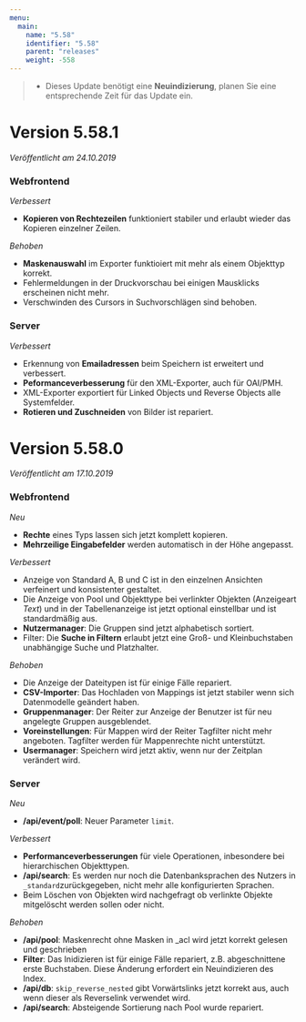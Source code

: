```yaml
---
menu:
  main:
    name: "5.58"
    identifier: "5.58"
    parent: "releases"
    weight: -558
---
```


> * Dieses Update benötigt eine **Neuindizierung**, planen Sie eine entsprechende Zeit für das Update ein.

# Version 5.58.1

*Veröffentlicht am 24.10.2019*

### Webfrontend

*Verbessert*

* **Kopieren von Rechtezeilen** funktioniert stabiler und erlaubt wieder das Kopieren einzelner Zeilen.

*Behoben*

* **Maskenauswahl** im Exporter funktioiert mit mehr als einem Objekttyp korrekt.
* Fehlermeldungen in der Druckvorschau bei einigen Mausklicks erscheinen nicht mehr.
* Verschwinden des Cursors in Suchvorschlägen sind behoben.

### Server

*Verbessert*

* Erkennung von **Emailadressen** beim Speichern ist erweitert und verbessert.
* **Peformanceverbesserung** für den XML-Exporter, auch für OAI/PMH.
* XML-Exporter exportiert für Linked Objects und Reverse Objects alle Systemfelder.
* **Rotieren und Zuschneiden** von Bilder ist repariert.

# Version 5.58.0

*Veröffentlicht am 17.10.2019*

### Webfrontend

*Neu*

* **Rechte** eines Typs lassen sich jetzt komplett kopieren.
* **Mehrzeilige Eingabefelder** werden automatisch in der Höhe angepasst.

*Verbessert*

* Anzeige von Standard A, B und C ist in den einzelnen Ansichten verfeinert und konsistenter gestaltet.
* Die Anzeige von Pool und Objekttype bei verlinkter Objekten (Anzeigeart *Text*) und in der Tabellenanzeige ist jetzt optional einstellbar und ist standardmäßig aus.
* **Nutzermanager**: Die Gruppen sind jetzt alphabetisch sortiert.
* Filter: Die **Suche in Filtern** erlaubt jetzt eine Groß- und Kleinbuchstaben unabhängige Suche und Platzhalter.

*Behoben*

* Die Anzeige der Dateitypen ist für einige Fälle repariert.
* **CSV-Importer**: Das Hochladen von Mappings ist jetzt stabiler wenn sich Datenmodelle geändert haben.
* **Gruppenmanager**: Der Reiter zur Anzeige der Benutzer ist für neu angelegte Gruppen ausgeblendet.
* **Voreinstellungen**: Für Mappen wird der Reiter Tagfilter nicht mehr angeboten. Tagfilter werden für Mappenrechte nicht unterstützt.
* **Usermanager**: Speichern wird jetzt aktiv, wenn nur der Zeitplan verändert wird.

### Server

*Neu*

* **/api/event/poll**: Neuer Parameter `limit`.

*Verbessert*

* **Performanceverbesserungen** für viele Operationen, inbesondere bei hierarchischen Objekttypen.
* **/api/search**: Es werden nur noch die Datenbanksprachen des Nutzers in `_standard`zurückgegeben, nicht mehr alle konfigurierten Sprachen.
* Beim Löschen von Objekten wird nachgefragt ob verlinkte Objekte mitgelöscht werden sollen oder nicht.

*Behoben*

* **/api/pool**: Maskenrecht ohne Masken in _acl wird jetzt korrekt gelesen und geschrieben 
* **Filter**: Das Inidizieren ist für einige Fälle repariert, z.B. abgeschnittene erste Buchstaben. Diese Änderung erfordert ein Neuindizieren des Index.
* **/api/db**: `skip_reverse_nested` gibt Vorwärtslinks jetzt korrekt aus, auch wenn dieser als Reverselink verwendet wird. 
* **/api/search**: Absteigende Sortierung nach Pool wurde repariert.
